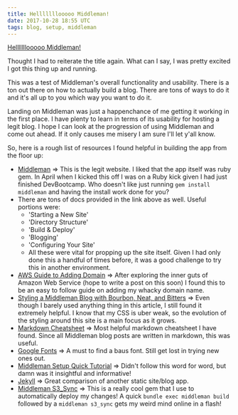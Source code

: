 ```yaml
---
title: Helllllllooooo Middleman!
date: 2017-10-28 18:55 UTC
tags: blog, setup, middleman
---
```


[Helllllllooooo Middleman!](https://middlemanapp.com/basics/blogging/)

Thought I had to reiterate the title again. What can I say, I was pretty excited I got this thing up and running.

This was a test of Middleman's overall functionality and usability. There is a ton out there on how to actually build a blog. There are tons of ways to do it and it's all up to you which way you want to do it. 

Landing on Middleman was just a happenchance of me getting it working in the first place. I have plenty to learn in terms of its usability for hosting a legit blog. I hope I can look at the progression of using Middleman and come out ahead. If it only causes me misery I am sure I'll let y'all know.

So, here is a rough list of resources I found helpful in building the app from the floor up:

* [Middleman](https://middlemanapp.com/ "Middeman Homepage") => This is the legit website. I liked that the app itself was ruby gem. In April when I kicked this off I was on a Ruby kick given I had just finished DevBootcamp. Who doesn't like just running `gem install middleman` and having the install work done for you?
* There are tons of docs provided in the link above as well. Useful portions were:
  - 'Starting a New Site'
  - 'Directory Structure'
  - 'Build & Deploy'
  - 'Blogging'
  - 'Configuring Your Site'
  - All these were vital for propping up the site itself. Given I had only done this a handful of times before, it was a good challenge to try this in another environment.
* [AWS Guide to Adding Domain](https://docs.aws.amazon.com/AmazonS3/latest/dev/website-hosting-custom-domain-walkthrough.html) => After exploring the inner guts of Amazon Web Service (hope to write a post on this soon) I found this to be an easy to follow guide on adding my whacky domain name.
* [Styling a Middleman Blog with Bourbon, Neat, and Bitters](https://robots.thoughtbot.com/middleman-bourbon-walkthrough) => Even though I barely used anything thing in this article, I still found it extremely helpful. I know that my CSS is uber weak, so the evolution of the styling around this site is a main focus as it grows.
* [Markdown Cheatsheet](https://github.com/adam-p/markdown-here/wiki/Markdown-Cheatsheet#links) => Most helpful markdown cheatsheet I have found. Since all Middleman blog posts are written in markdown, this was useful.
* [Google Fonts](https://fonts.google.com/?selection.family=Dosis) => A must to find a baus font. Still get lost in trying new ones out.
* [Middleman Setup Quick Tutorial](https://webdesign.tutsplus.com/articles/project-build-a-complete-website-with-middleman--cms-25429) => Didn't follow this word for word, but damn was it insightful and informative!
* [Jekyll](https://jekyllrb.com/) => Great comparison of another static site/blog app.
* [Middleman S3_Sync](https://github.com/fredjean/middleman-s3_sync) => This is a really cool gem that I use to automatically deploy my changes! A quick `bundle exec middleman build` followed by a `middleman s3_sync` gets my weird mind online in a flash!



